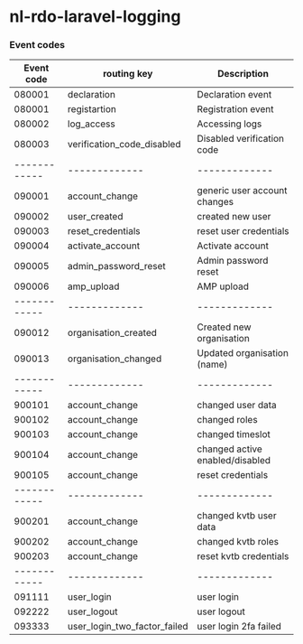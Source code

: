 # nl-rdo-laravel-logging


### Event codes

| Event code | routing key | Description |
|------------|-------------|-------------|
| 080001 | declaration | Declaration event |
| 080001 | registartion | Registration event |
| 080002 | log_access | Accessing logs |
| 080003 | verification_code_disabled | Disabled verification code |
|------------|-------------|-------------|
| 090001 | account_change | generic user account changes |
| 090002 | user_created | created new user |
| 090003 | reset_credentials | reset user credentials |
| 090004 | activate_account | Activate account |
| 090005 | admin_password_reset | Admin password reset |
| 090006 | amp_upload | AMP upload |
|------------|-------------|-------------|
| 090012 | organisation_created | Created new organisation |
| 090013 | organisation_changed | Updated organisation (name) |
|------------|-------------|-------------|
| 900101 | account_change | changed user data |
| 900102 | account_change | changed roles |
| 900103 | account_change | changed timeslot |
| 900104 | account_change | changed active enabled/disabled |
| 900105 | account_change | reset credentials |
|------------|-------------|-------------|
| 900201 | account_change | changed kvtb user data |
| 900202 | account_change | changed kvtb roles |
| 900203 | account_change | reset kvtb credentials |
|------------|-------------|-------------|
| 091111 | user_login | user login |
| 092222 | user_logout | user logout |
| 093333 | user_login_two_factor_failed | user login 2fa failed |
